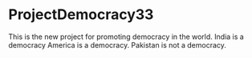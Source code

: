 # ProjectDemocracy33
This is the new project for promoting democracy in the world.
India is a democracy
America is a democracy.
Pakistan is not a democracy.
